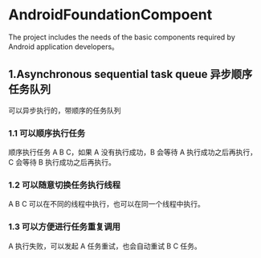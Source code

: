 # AndroidFoundationCompoent
The project includes the needs of the basic components required by Android application developers。

## 1.Asynchronous sequential task queue 异步顺序任务队列
可以异步执行的，带顺序的任务队列
### 1.1 可以顺序执行任务
顺序执行任务 A B C，如果 A 没有执行成功，B 会等待 A 执行成功之后再执行，C 会等待 B 执行成功之后再执行。
### 1.2 可以随意切换任务执行线程
A B C 可以在不同的线程中执行，也可以在同一个线程中执行。
### 1.3 可以方便进行任务重复调用
A 执行失败，可以发起 A 任务重试，也会自动重试 B C 任务。
